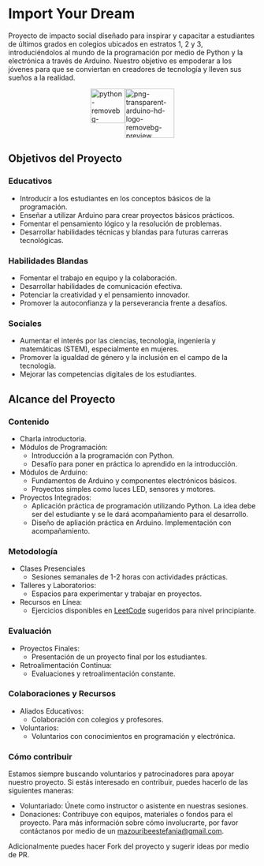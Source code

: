 # Import Your Dream
Proyecto de impacto social diseñado para inspirar y capacitar a estudiantes de últimos grados en colegios ubicados en estratos 1, 2 y 3, introduciéndolos al mundo de la programación por medio de Python y la electrónica a través de Arduino. Nuestro objetivo es empoderar a los jóvenes para que se conviertan en creadores de tecnología y lleven sus sueños a la realidad.
<div style="display: flex; justify-content: center;" width="100%" > 
  <img src="https://i.ibb.co/h9PGBqQ/python-removebg-preview.png" alt="python-removebg-preview" border="0"  width="70">
  <img src="https://i.ibb.co/SsvWfM3/png-transparent-arduino-hd-logo-removebg-preview.png" alt="png-transparent-arduino-hd-logo-removebg-preview" border="0" width="100">
</div>

## Objetivos del Proyecto

### Educativos 
- Introducir a los estudiantes en los conceptos básicos de la programación.
- Enseñar a utilizar Arduino para crear proyectos básicos prácticos.
- Fomentar el pensamiento lógico y la resolución de problemas.
- Desarrollar habilidades técnicas y blandas para futuras carreras tecnológicas.

### Habilidades Blandas
- Fomentar el trabajo en equipo y la colaboración.
- Desarrollar habilidades de comunicación efectiva.
- Potenciar la creatividad y el pensamiento innovador.
- Promover la autoconfianza y la perseverancia frente a desafíos.

### Sociales

- Aumentar el interés por las ciencias, tecnología, ingeniería y matemáticas (STEM), especialmente en mujeres.
- Promover la igualdad de género y la inclusión en el campo de la tecnología.
- Mejorar las competencias digitales de los estudiantes.

## Alcance del Proyecto

### Contenido
- Charla introductoria.
- Módulos de Programación:
  - Introducción a la programación con Python.
  - Desafío para poner en práctica lo aprendido en la introducción.
- Módulos de Arduino:
  - Fundamentos de Arduino y componentes electrónicos básicos.
  - Proyectos simples como luces LED, sensores y motores.
- Proyectos Integrados:
   - Aplicación práctica de programación utilizando Python. La idea debe ser del estudiante y se le dará acompañamiento para el desarrollo.
   - Diseño de apliación práctica en Arduino. Implementación con acompañamiento.

### Metodología
- Clases Presenciales
  - Sesiones semanales de 1-2 horas con actividades prácticas.
- Talleres y Laboratorios:
  - Espacios para experimentar y trabajar en proyectos.
- Recursos en Línea:
  - Ejercicios disponibles en [LeetCode](https://leetcode.com/) sugeridos para nivel principiante.

### Evaluación 
- Proyectos Finales:
  - Presentación de un proyecto final por los estudiantes.
- Retroalimentación Continua:
  - Evaluaciones y retroalimentación constante.

### Colaboraciones y Recursos
- Aliados Educativos:
  - Colaboración con colegios y profesores.
- Voluntarios:
  - Voluntarios con conocimientos en programación y electrónica.

### Cómo contribuir
Estamos siempre buscando voluntarios y patrocinadores para apoyar nuestro proyecto. Si estás interesado en contribuir, puedes hacerlo de las siguientes maneras:

- Voluntariado: Únete como instructor o asistente en nuestras sesiones.
- Donaciones: Contribuye con equipos, materiales o fondos para el proyecto.
Para más información sobre cómo involucrarte, por favor contáctanos por medio de un [mazouribeestefania@gmail.com](mailto:mazouribeestefania@gmail.com?subject=Contribuir%20a%20Import%20Your%20Dream).

Adicionalmente puedes hacer Fork del proyecto y sugerir ideas por medio de PR.
